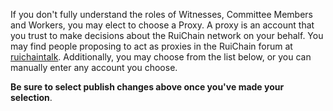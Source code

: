 If you don't fully understand the roles of Witnesses, Committee Members and Workers, you may elect to choose a Proxy. A proxy is an account that you trust to make decisions about the RuiChain network on your behalf. You may find people proposing to act as proxies in the RuiChain forum at [ruichaintalk](https://ruichaintalk.org/index.php/board,75.0.html). Additionally, you may choose from the list below, or you can manually enter any account you choose.

**Be sure to select publish changes above once you've made your selection**.
